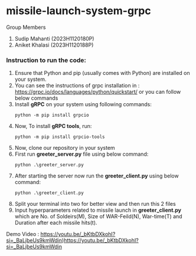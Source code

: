 # missile-launch-system-grpc
Group Members
1. Sudip Mahanti (2023H1120180P)
2. Aniket Khalasi (2023H1120188P)

### Instruction to run the code:

1. Ensure that Python and pip (usually comes with Python) are installed on your system.
2. You can see the instructions of grpc installation in : https://grpc.io/docs/languages/python/quickstart/ or you can follow below commands
3. Install **gRPC** on your system using following commands:
   ```
   python -m pip install grpcio  
4. Now, To install **gRPC tools**, run:
   ```
   python -m pip install grpcio-tools
5. Now, clone our repository in your system
6. First run **greeter_server.py** file using below command:
   ```
   python .\greeter_server.py
7. After starting the server now run the **greeter_client.py** using below command:
   ```
   python .\greeter_client.py
8. Split your terminal into two for better view and then run this 2 files  
9. Input hyperparameters related to missile launch in **greeter_client.py** which are No. of Soldeirs(M), Size of WAR-Feild(N), War-time(T) and Duration after each missile hits(t).
    
Demo Video : 
https://youtu.be/_bKtbDXkohI?si=_BaLjbeUs9kmWdin)https://youtu.be/_bKtbDXkohI?si=_BaLjbeUs9kmWdin

